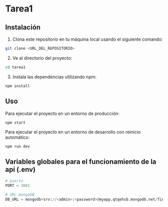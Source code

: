 # Tarea1

## Instalación
1. Clona este repositorio en tu máquina local usando el siguiente comando:

```bash
git clone <URL_DEL_REPOSITORIO>
```

2. Ve al directorio del proyecto:

```bash
cd tarea1
```

3. Instala las dependencias utilizando npm:

```
npm install
```

## Uso
Para ejecutar el proyecto en un entorno de producción:
```
npm start
```

Para ejecutar el proyecto en un entorno de desarrollo con reinicio automático:
```
npm run dev
```

## Variables globales para el funcionamiento de la api (.env)
```python
# puerto
PORT = 3001

# URL mongoDB
DB_URL = mongodb+srv://<admin>:<password>@myapp.qtqehsb.mongodb.net/Tiny_canvas?retryWrites=true&w=majority
```
